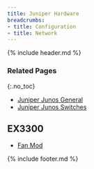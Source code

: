```yaml
---
title: Juniper Hardware
breadcrumbs:
- title: Configuration
- title: Network
---
```

{% include header.md %}

### Related Pages
{:.no_toc}

- [Juniper Junos General](/config/network/juniper-junos-general/)
- [Juniper Junos Switches](/config/network/juniper-junos-switches/)

## EX3300

- [Fan Mod](/guides/network/juniper-ex3300-fanmod/)

{% include footer.md %}
